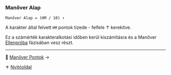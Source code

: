### Manőver Alap

```
Manőver Alap = (HM / 10) ↑
```

A karakter által felvett `HM` pontok tizede - felfele ↑ kerekítve.

Ez a számérték karakteralkotási időben kerül kiszámításra és a Manőver [Ellenpróba](065_04_manover_vegbevitele.md#ellenpróba-e) fázisában vesz részt.

---

🔗 [Manőver Pontok](065_02_manover_pontok.md) →

⚜️ [Nyitóoldal](start.md)
